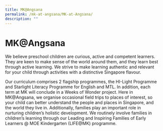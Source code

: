 ```yaml
---
title: MK@Angsana
permalink: /mk-at-angsana/MK-at-Angsana/
description: ""
---
```

MK@Angsana
==========



We believe preschool children are curious, active and competent learners. They are keen to make sense of the world around them, and they learn best through active learning. We strive to make learning authentic and relevant for your child through activities with a distinctive Singapore flavour.

  

Our curriculum comprises 2 flagship programmes, the HI-Light Programme and Starlight Literacy Programme for English and MTL. In addition, each term at MK will conclude in a Weeks of Wonder project. Here in MK@Angsana, we organise occasional field trips to places of interest, so your child can better understand the people and places in Singapore, and the world they live in. Additionally, families play an important role in nurturing children’s holistic development. We routinely involve families in children’s learning through our Leading and Inspiring Families of Early Learners @ MOE Kindergarten (LIFE@MK) programme.